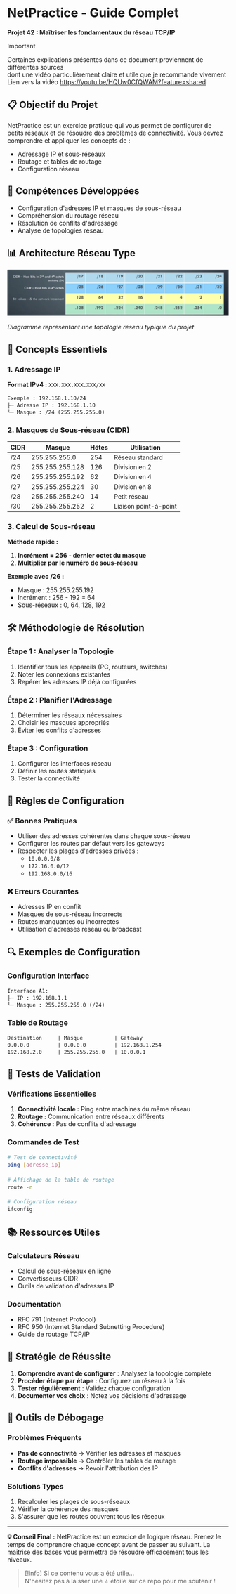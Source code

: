 # NetPractice - Guide Complet

**Projet 42 : Maîtriser les fondamentaux du réseau TCP/IP**

> [!IMPORTANT]
> Certaines explications présentes dans ce document proviennent de différentes sources \
> dont une vidéo particulièrement claire et utile que je recommande vivement \
> Lien vers la vidéo https://youtu.be/HQUw0CfQWAM?feature=shared

## 📋 Objectif du Projet

NetPractice est un exercice pratique qui vous permet de configurer de petits réseaux et de résoudre des problèmes de connectivité. Vous devrez comprendre et appliquer les concepts de :
- Adressage IP et sous-réseaux
- Routage et tables de routage
- Configuration réseau

## 🎯 Compétences Développées

- Configuration d'adresses IP et masques de sous-réseau
- Compréhension du routage réseau
- Résolution de conflits d'adressage
- Analyse de topologies réseau

## 📊 Architecture Réseau Type

![Network Diagram](chart2.png)

*Diagramme représentant une topologie réseau typique du projet*

## 🔧 Concepts Essentiels

### 1. Adressage IP

**Format IPv4 :** `XXX.XXX.XXX.XXX/XX`

```
Exemple : 192.168.1.10/24
├─ Adresse IP : 192.168.1.10
└─ Masque : /24 (255.255.255.0)
```

### 2. Masques de Sous-réseau (CIDR)

| CIDR | Masque          | Hôtes | Utilisation |
|------|-----------------|-------|-------------|
| /24  | 255.255.255.0   | 254   | Réseau standard |
| /25  | 255.255.255.128 | 126   | Division en 2 |
| /26  | 255.255.255.192 | 62    | Division en 4 |
| /27  | 255.255.255.224 | 30    | Division en 8 |
| /28  | 255.255.255.240 | 14    | Petit réseau |
| /30  | 255.255.255.252 | 2     | Liaison point-à-point |

### 3. Calcul de Sous-réseau

**Méthode rapide :**
1. **Incrément = 256 - dernier octet du masque**
2. **Multiplier par le numéro de sous-réseau**

**Exemple avec /26 :**
- Masque : 255.255.255.192
- Incrément : 256 - 192 = 64
- Sous-réseaux : 0, 64, 128, 192

## 🛠️ Méthodologie de Résolution

### Étape 1 : Analyser la Topologie
1. Identifier tous les appareils (PC, routeurs, switches)
2. Noter les connexions existantes
3. Repérer les adresses IP déjà configurées

### Étape 2 : Planifier l'Adressage
1. Déterminer les réseaux nécessaires
2. Choisir les masques appropriés
3. Éviter les conflits d'adresses

### Étape 3 : Configuration
1. Configurer les interfaces réseau
2. Définir les routes statiques
3. Tester la connectivité

## 📝 Règles de Configuration

### ✅ Bonnes Pratiques
- Utiliser des adresses cohérentes dans chaque sous-réseau
- Configurer les routes par défaut vers les gateways
- Respecter les plages d'adresses privées :
  - `10.0.0.0/8`
  - `172.16.0.0/12`
  - `192.168.0.0/16`

### ❌ Erreurs Courantes
- Adresses IP en conflit
- Masques de sous-réseau incorrects
- Routes manquantes ou incorrectes
- Utilisation d'adresses réseau ou broadcast

## 🔍 Exemples de Configuration

### Configuration Interface
```
Interface A1:
├─ IP : 192.168.1.1
└─ Masque : 255.255.255.0 (/24)
```

### Table de Routage
```
Destination     | Masque          | Gateway
0.0.0.0         | 0.0.0.0         | 192.168.1.254
192.168.2.0     | 255.255.255.0   | 10.0.0.1
```

## 🧪 Tests de Validation

### Vérifications Essentielles
1. **Connectivité locale :** Ping entre machines du même réseau
2. **Routage :** Communication entre réseaux différents
3. **Cohérence :** Pas de conflits d'adressage

### Commandes de Test
```bash
# Test de connectivité
ping [adresse_ip]

# Affichage de la table de routage
route -n

# Configuration réseau
ifconfig
```

## 📚 Ressources Utiles

### Calculateurs Réseau
- Calcul de sous-réseaux en ligne
- Convertisseurs CIDR
- Outils de validation d'adresses IP

### Documentation
- RFC 791 (Internet Protocol)
- RFC 950 (Internet Standard Subnetting Procedure)
- Guide de routage TCP/IP

## 🎯 Stratégie de Réussite

1. **Comprendre avant de configurer** : Analysez la topologie complète
2. **Procéder étape par étape** : Configurez un réseau à la fois
3. **Tester régulièrement** : Validez chaque configuration
4. **Documenter vos choix** : Notez vos décisions d'adressage

## 🔧 Outils de Débogage

### Problèmes Fréquents
- **Pas de connectivité** → Vérifier les adresses et masques
- **Routage impossible** → Contrôler les tables de routage
- **Conflits d'adresses** → Revoir l'attribution des IP

### Solutions Types
1. Recalculer les plages de sous-réseaux
2. Vérifier la cohérence des masques
3. S'assurer que les routes couvrent tous les réseaux

---

**💡 Conseil Final :** NetPractice est un exercice de logique réseau. Prenez le temps de comprendre chaque concept avant de passer au suivant. La maîtrise des bases vous permettra de résoudre efficacement tous les niveaux.

> [!info]
> Si ce contenu vous a été utile... \
> N'hésitez pas à laisser une ⭐️ étoile sur ce repo pour me soutenir !